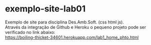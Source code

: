 # exemplo-site-lab01
Exemplo de site para disciplina Des.Amb.Soft. (css html js).<br>
Através da integração de Github e Heroku o pequeno projeto pode ser verificado no link abaixo: <br>
https://boiling-thicket-34601.herokuapp.com/lab1_home_phto.html
